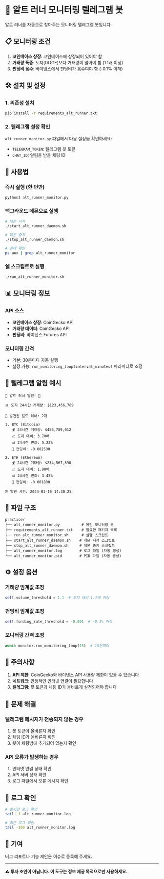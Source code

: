 # 🚀 알트 러너 모니터링 텔레그램 봇

알트 러너를 자동으로 찾아주는 모니터링 텔레그램 봇입니다.

## 📋 모니터링 조건

1. **코인베이스 상장**: 코인베이스에 상장되어 있어야 함
2. **거래량 폭증**: 도지(DOGE)보다 거래량이 많아야 함 (1.1배 이상)
3. **펀딩비 음수**: 바이낸스에서 펀딩비가 음수여야 함 (-0.1% 이하)

## 🛠️ 설치 및 설정

### 1. 의존성 설치
```bash
pip install -r requirements_alt_runner.txt
```

### 2. 텔레그램 설정 확인
`alt_runner_monitor.py` 파일에서 다음 설정을 확인하세요:
- `TELEGRAM_TOKEN`: 텔레그램 봇 토큰
- `CHAT_ID`: 알림을 받을 채팅 ID

## 🚀 사용법

### 즉시 실행 (한 번만)
```bash
python3 alt_runner_monitor.py
```

### 백그라운드 데몬으로 실행
```bash
# 데몬 시작
./start_alt_runner_daemon.sh

# 데몬 중지
./stop_alt_runner_daemon.sh

# 상태 확인
ps aux | grep alt_runner_monitor
```

### 쉘 스크립트로 실행
```bash
./run_alt_runner_monitor.sh
```

## 📊 모니터링 정보

### API 소스
- **코인베이스 상장**: CoinGecko API
- **거래량 데이터**: CoinGecko API  
- **펀딩비**: 바이낸스 Futures API

### 모니터링 간격
- 기본: 30분마다 자동 실행
- 설정 가능: `run_monitoring_loop(interval_minutes)` 파라미터로 조정

## 🔔 텔레그램 알림 예시

```
🚨 알트 러너 발견! 🚨

📊 도지 24시간 거래량: $123,456,789

🎯 발견된 알트 러너: 2개

1. BTC (Bitcoin)
   💰 24시간 거래량: $456,789,012
   📈 도지 대비: 3.70배
   📊 24시간 변화: 5.23%
   💸 펀딩비: -0.002500

2. ETH (Ethereum)
   💰 24시간 거래량: $234,567,890
   📈 도지 대비: 1.90배
   📊 24시간 변화: 3.45%
   💸 펀딩비: -0.001800

⏰ 발견 시간: 2024-01-15 14:30:25
```

## 📁 파일 구조

```
practice/
├── alt_runner_monitor.py          # 메인 모니터링 봇
├── requirements_alt_runner.txt    # 필요한 패키지 목록
├── run_alt_runner_monitor.sh      # 실행 스크립트
├── start_alt_runner_daemon.sh    # 데몬 시작 스크립트
├── stop_alt_runner_daemon.sh     # 데몬 중지 스크립트
├── alt_runner_monitor.log        # 로그 파일 (자동 생성)
└── alt_runner_monitor.pid        # PID 파일 (자동 생성)
```

## ⚙️ 설정 옵션

### 거래량 임계값 조정
```python
self.volume_threshold = 1.1  # 도지 대비 1.1배 이상
```

### 펀딩비 임계값 조정
```python
self.funding_rate_threshold = -0.001  # -0.1% 이하
```

### 모니터링 간격 조정
```python
await monitor.run_monitoring_loop(15)  # 15분마다
```

## 🚨 주의사항

1. **API 제한**: CoinGecko와 바이낸스 API 사용량 제한이 있을 수 있습니다
2. **네트워크**: 안정적인 인터넷 연결이 필요합니다
3. **텔레그램**: 봇 토큰과 채팅 ID가 올바르게 설정되어야 합니다

## 🔧 문제 해결

### 텔레그램 메시지가 전송되지 않는 경우
1. 봇 토큰이 올바른지 확인
2. 채팅 ID가 올바른지 확인
3. 봇이 채팅방에 추가되어 있는지 확인

### API 오류가 발생하는 경우
1. 인터넷 연결 상태 확인
2. API 서버 상태 확인
3. 로그 파일에서 오류 메시지 확인

## 📝 로그 확인

```bash
# 실시간 로그 확인
tail -f alt_runner_monitor.log

# 최근 로그 확인
tail -100 alt_runner_monitor.log
```

## 🤝 기여

버그 리포트나 기능 제안은 이슈로 등록해 주세요.

---

**⚠️ 투자 조언이 아닙니다. 이 도구는 정보 제공 목적으로만 사용하세요.** 